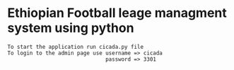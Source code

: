 # Ethiopian Football leage managment system using python

    To start the application run cicada.py file
    To login to the admin page use username => cicada
                                   password => 3301
